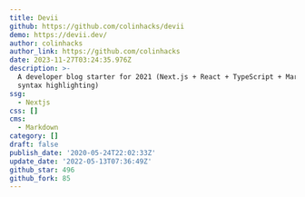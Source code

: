 ```yaml
---
title: Devii
github: https://github.com/colinhacks/devii
demo: https://devii.dev/
author: colinhacks
author_link: https://github.com/colinhacks
date: 2023-11-27T03:24:35.976Z
description: >-
  A developer blog starter for 2021 (Next.js + React + TypeScript + Markdown +
  syntax highlighting)
ssg:
  - Nextjs
css: []
cms:
  - Markdown
category: []
draft: false
publish_date: '2020-05-24T22:02:33Z'
update_date: '2022-05-13T07:36:49Z'
github_star: 496
github_fork: 85
---
```

